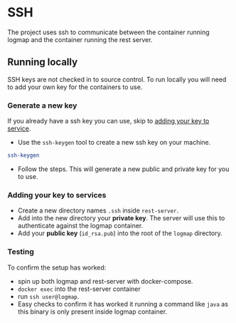 # SSH

The project uses ssh to communicate between the container running logmap and the container running the rest server. 

## Running locally

SSH keys are not checked in to source control. To run locally you will need to add your own key for the containers to use.

### Generate a new key

If you already have a ssh key you can use, skip to [adding your key to service](#Adding-your-key-to-services).

* Use the `ssh-keygen` tool to create a new ssh key on your machine. 
```bash
ssh-keygen
```
* Follow the steps. This will generate a new public and private key for you to use.

### Adding your key to services

* Create a new directory names `.ssh` inside `rest-server`.
* Add into the new directory your **private key**. The server will use this to authenticate against the logmap container.
* Add your **public key** (`id_rsa.pub`) into the root of the `logmap` directory.

### Testing

To confirm the setup has worked:
* spin up both logmap and rest-server with docker-compose.
* `docker exec` into the rest-server container
* run `ssh user@logmap`. 
* Easy checks to confirm it has worked it running a command like `java` as this binary is only present inside logmap container.
